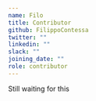 ```yaml
---
name: Filo
title: Contributor
github: FilippoContessa
twitter: ""
linkedin: ""
slack: ""
joining_date: ""
role: contributor
---
```


Still waiting for this

